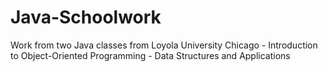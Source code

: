 # Java-Schoolwork
Work from two Java classes from Loyola University Chicago
    - Introduction to Object-Oriented Programming
    - Data Structures and Applications
